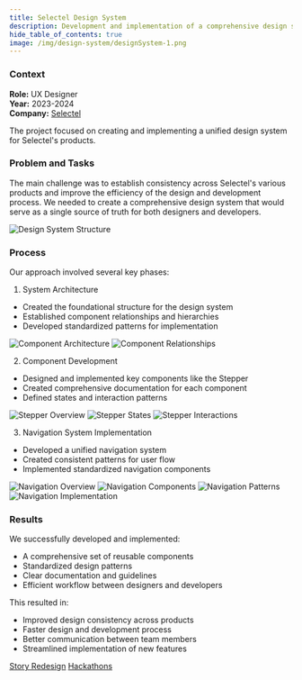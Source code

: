 ```yaml
---
title: Selectel Design System
description: Development and implementation of a comprehensive design system for Selectel
hide_table_of_contents: true
image: /img/design-system/designSystem-1.png
---
```


### Context

**Role:** UX Designer  
**Year:** 2023-2024  
**Company:** [Selectel](https://selectel.ru/)

The project focused on creating and implementing a unified design system for Selectel's products.

### Problem and Tasks

The main challenge was to establish consistency across Selectel's various products and improve the efficiency of the design and development process. We needed to create a comprehensive design system that would serve as a single source of truth for both designers and developers.

![Design System Structure](/img/design-system/designSystem-2.png)

### Process

Our approach involved several key phases:

1. System Architecture
- Created the foundational structure for the design system
- Established component relationships and hierarchies
- Developed standardized patterns for implementation

![Component Architecture](/img/design-system/designSystem-3.png)
![Component Relationships](/img/design-system/designSystem-4.png)

2. Component Development
- Designed and implemented key components like the Stepper
- Created comprehensive documentation for each component
- Defined states and interaction patterns

![Stepper Overview](/img/design-system/designSystem-5.png)
![Stepper States](/img/design-system/designSystem-6.png)
![Stepper Interactions](/img/design-system/designSystem-7.png)

3. Navigation System Implementation
- Developed a unified navigation system
- Created consistent patterns for user flow
- Implemented standardized navigation components

![Navigation Overview](/img/design-system/designSystem-8.png)
![Navigation Components](/img/design-system/designSystem-9.png)
![Navigation Patterns](/img/design-system/designSystem-10.png)
![Navigation Implementation](/img/design-system/designSystem-11.png)

### Results

We successfully developed and implemented:
- A comprehensive set of reusable components
- Standardized design patterns
- Clear documentation and guidelines
- Efficient workflow between designers and developers

This resulted in:
- Improved design consistency across products
- Faster design and development process
- Better communication between team members
- Streamlined implementation of new features

<div style={{borderTop: '1px solid var(--ifm-color-emphasis-300)', height: '80px', display: 'flex', alignItems: 'center', justifyContent: 'space-between'}}>
  <a href="/projects/story-redesign" className="link">Story Redesign</a>
  <a href="/projects/hackathons" className="link">Hackathons</a>
</div>